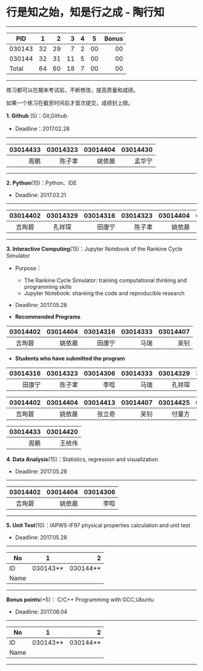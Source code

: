 
#  行是知之始，知是行之成  - 陶行知 

-----
|   PID  |     1    |    2    |  3     |   4     |   5    |  Bonus    |
| ---------|:------:| ------:|------:|------:|------|----:|
| 030143 |   32   |  29    |   7   |  2   | 00   |00   |
| 030144 |   32  |  31    |   11   |  5  | 00   |00   |
| Total  |   64  |  60    |  18    |  7   | 00   |00   |
---------

练习都可以在期末考试前，不断修改，提高质量和成绩。

如果一个练习在截至时间后才首次提交，成绩封上限。

**1. Github** (5)：Git,Github

* Deadline：2017.02.28

-----
|  03014433  |  03014323 |03014404 |03014430 |
| --------:| -----------:|-----------:|----------:|
|   周鹏    |    陈子聿   | 姚依晨   | 孟华宁  |
---------

**2. Python**(15)：Python、IDE

* Deadline: 2017.03.21

-----
| 03014402  | 03014329  | 03014316 |  03014323 |03014404 |03014321 | 03014421  |  03014313  |  03014422 |  
|:--------:| :--------:|--------:|----------:|-----------:|----------:|------:|----------:|------:|
|  吉珣碧  |  孔祥琛  |  田康宁 |   陈子聿   |姚依晨   |于天池   |  黄阳鹏 | 曾令超 |杨家宇 |
---------

**3. Interactive Computing**(15)：Jupyter Notebook of the Rankine Cycle Simulator 

* Purpose： 

   * The Rankine Cycle Simulator: training computational thinking and  programming skills   
   * Jupyter Notebook: shareing the code and reproducible research

* Deadline: 2017.05.28

* **Recommended Programs**

|03014402 |  03014404 |03014316 |03014333 | 03014407 |
|:-------:| -------:|--------:|---------:|------:|
| 吉珣碧  | 姚依晨   | 田康宁  |  马瑞 | 吴钊   |

* **Students who have submitted the program**

<span style="font-size: 9px;">

|03014316 |03014323 |03014306 |03014333 | 03014329  |3014308| 03014313|
|-------:|---------:|--------:|--------:|----------:|-------:|-------:|
| 田康宁 | 陈子聿   |  李晗   | 马瑞    |   孔祥琛  |陈怡睿| 曾令超| 

|03014402  | 03014404 |03014413 |03014407 |03014425 |03014430 |03014408 | 03014426 |03014405| 
|:--------:| --------:|--------:|-------:|--------:|--------:|-------:|------:|-----:|
|  吉珣碧   | 姚依晨   |   张立奇 | 吴钊   | 付童方   | 孟华宁  |王晓艺  | 金弘琨  | 朱雪莲| 

| 03014433 | 03014420|
|---------:|---------:|
|   周鹏   |  王统伟  |
</span>


**4. Data Analysis**(15)：Statistics, regression and visualization

* Deadline: 2017.05.28

-----
|03014402  | 03014404 |03014306 |
|:--------:| --------:|-------:|
|  吉珣碧  | 姚依晨   | 李晗   |
---------

**5. Unit Test**(10)：IAPWS-IF97 physical properties calculation and unit test  

* Deadline: 2017.05.28

-----
| No  |1          |    2 |
| ------|:--------:| -----------:|
| ID  | 030143**  |  030144**   |
| Name  |           |             |
---------

**Bonus points**(+5)： C/C++ Programming with GCC,Ubuntu  

* Deadline: 2017.06.04

-----
| No  |1          |    2 |
| ------|:--------:| -----------:|
| ID  | 030143**  |  030144**   |
| Name |           |             |
---------
